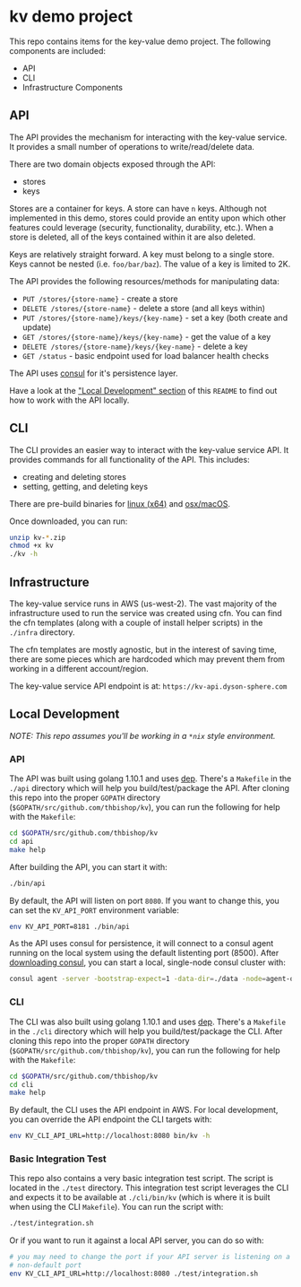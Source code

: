 # kv demo project

This repo contains items for the key-value demo project. The following
components are included:

* API
* CLI
* Infrastructure Components

## API
The API provides the mechanism for interacting with the key-value service. It
provides a small number of operations to write/read/delete data.

There are two domain objects exposed through the API:
* stores
* keys

Stores are a container for keys. A store can have `n` keys. Although not
implemented in this demo, stores could provide an entity upon which other
features could leverage (security, functionality, durability, etc.). When a
store is deleted, all of the keys contained within it are also deleted.

Keys are relatively straight forward. A key must belong to a single store. Keys
cannot be nested (i.e. `foo/bar/baz`). The value of a key is limited to 2K.

The API provides the following resources/methods for manipulating data:

* `PUT /stores/{store-name}` - create a store
* `DELETE /stores/{store-name}` - delete a store (and all keys within)
* `PUT /stores/{store-name}/keys/{key-name}` - set a key (both create and update)
* `GET /stores/{store-name}/keys/{key-name}` - get the value of a key
* `DELETE /stores/{store-name}/keys/{key-name}` - delete a key
* `GET /status` - basic endpoint used for load balancer health checks

The API uses [consul](https://consul.io) for it's persistence layer.

Have a look at the ["Local Development"
section](https://github.com/thbishop/kv#local-development) of this `README` to
find out how to work with the API locally.

## CLI
The CLI provides an easier way to interact with the key-value service API. It
provides commands for all functionality of the API. This includes:

* creating and deleting stores
* setting, getting, and deleting keys

There are pre-build binaries for [linux
(x64)](https://s3-us-west-2.amazonaws.com/kv-artifacts-us-west-2/kv-linux.zip) and
[osx/macOS](https://s3-us-west-2.amazonaws.com/kv-artifacts-us-west-2/kv-darwin.zip).

Once downloaded, you can run:

```sh
unzip kv-*.zip
chmod +x kv
./kv -h
```

## Infrastructure
The key-value service runs in AWS (us-west-2). The vast majority of the
infrastructure used to run the service was created using cfn. You can find the
cfn templates (along with a couple of install helper scripts) in the `./infra`
directory.

The cfn templates are mostly agnostic, but in the interest of saving time, there
are some pieces which are hardcoded which may prevent them from working in a
different account/region.

The key-value service API endpoint is at: `https://kv-api.dyson-sphere.com`

## Local Development
_NOTE: This repo assumes you'll be working in a `*nix` style environment._

### API
The API was built using golang 1.10.1 and uses
[dep](https://golang.github.io/dep/). There's a `Makefile` in the `./api`
directory which will help you build/test/package the API. After cloning this
repo into the proper `GOPATH` directory (`$GOPATH/src/github.com/thbishop/kv`),
you can run the following for help with the `Makefile`:

```sh
cd $GOPATH/src/github.com/thbishop/kv
cd api
make help
```

After building the API, you can start it with:
```sh
./bin/api
```

By default, the API will listen on port `8080`. If you want to change this, you
can set the `KV_API_PORT` environment variable:
```sh
env KV_API_PORT=8181 ./bin/api
```

As the API uses consul for persistence, it will connect to a consul agent
running on the local system using the default listenting port (8500). After
[downloading consul](https://www.consul.io/downloads.html), you can
start a local, single-node consul cluster with:

```sh
consul agent -server -bootstrap-expect=1 -data-dir=./data -node=agent-one
```

### CLI
The CLI was also built using golang 1.10.1 and uses
[dep](https://golang.github.io/dep/). There's a `Makefile` in the `./cli`
directory which will help you build/test/package the CLI. After cloning this
repo into the proper `GOPATH` directory (`$GOPATH/src/github.com/thbishop/kv`),
you can run the following for help with the `Makefile`:

```sh
cd $GOPATH/src/github.com/thbishop/kv
cd cli
make help
```

By default, the CLI uses the API endpoint in AWS. For local development, you can
override the API endpoint the CLI targets with:
```sh
env KV_CLI_API_URL=http://localhost:8080 bin/kv -h
```

### Basic Integration Test
This repo also contains a very basic integration test script. The script is
located in the `./test` directory. This integration test script leverages the
CLI and expects it to be available at `./cli/bin/kv` (which is where it is built
when using the CLI `Makefile`). You can run the script with:
```sh
./test/integration.sh
```

Or if you want to run it against a local API server, you can do so with:
```sh
# you may need to change the port if your API server is listening on a
# non-default port
env KV_CLI_API_URL=http://localhost:8080 ./test/integration.sh
```
